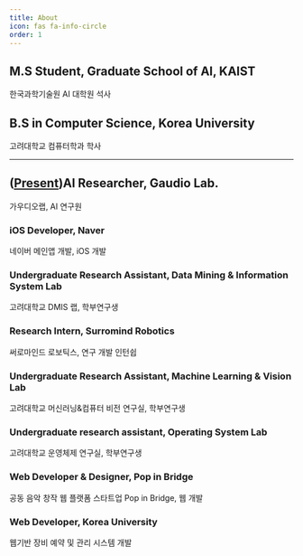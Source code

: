 ```yaml
---
title: About
icon: fas fa-info-circle
order: 1
---
```



## M.S Student, Graduate School of AI, KAIST
한국과학기술원 AI 대학원 석사

## B.S in Computer Science, Korea University
고려대학교 컴퓨터학과 학사

---

## (<u>Present</u>)AI Researcher, Gaudio Lab.
가우디오랩, AI 연구원

### iOS Developer, Naver
네이버 메인앱 개발, iOS 개발

### Undergraduate Research Assistant, Data Mining & Information System Lab
고려대학교 DMIS 랩, 학부연구생

### Research Intern, Surromind Robotics
써로마인드 로보틱스, 연구 개발 인턴쉽

### Undergraduate Research Assistant, Machine Learning & Vision Lab
고려대학교 머신러닝&컴퓨터 비전 연구실, 학부연구생

### Undergraduate research assistant, Operating System Lab
고려대학교 운영체제 연구실, 학부연구생

### Web Developer & Designer, Pop in Bridge
공동 음악 창작 웹 플랫폼 스타트업 Pop in Bridge, 웹 개발

### Web Developer, Korea University
웹기반 장비 예약 및 관리 시스템 개발

